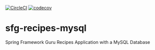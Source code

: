 [![CircleCI](https://circleci.com/gh/kschafer2/sfg-recipes-mysql.svg?style=svg)](https://circleci.com/gh/kschafer2/sfg-recipes-mysql) [![codecov](https://codecov.io/gh/kschafer2/sfg-recipes-mysql/branch/master/graph/badge.svg)](https://codecov.io/gh/kschafer2/sfg-recipes-mysql)

# sfg-recipes-mysql
Spring Framework Guru Recipes Application with a MySQL Database
